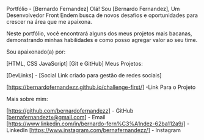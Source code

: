 
Portfólio - [Bernardo Fernandez]
Olá!  Sou [Bernardo Fernandez], Um Desenvolvedor Front Endem busca de novos desafios e oportunidades para crescer na área que me apaixona.

Neste portfólio, você encontrará alguns dos meus projetos mais bacanas, demonstrando minhas habilidades e como posso agregar valor ao seu time.

Sou apaixonado(a) por:

[HTML, CSS JavaScript]
[Git e GitHub]
Meus Projetos:

[DevLinks] - [Social Link criado para gestão de redes sociais]

[https://bernardofernandezz.github.io/challenge-first/] -Link Para o Projeto

Mais sobre mim:

[https://github.com/bernardofernandezz] - GitHub
[bernafernandeztx@gmail.com] - Email
[https://www.linkedin.com/in/bernardo-fern%C3%A1ndez-62ba112a9/] - LinkedIn
[https://www.instagram.com/bernafernandezz/] - Instagram
